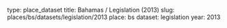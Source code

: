 type: place_dataset
title: Bahamas / Legislation (2013)
slug: places/bs/datasets/legislation/2013
place: bs
dataset: legislation
year: 2013
